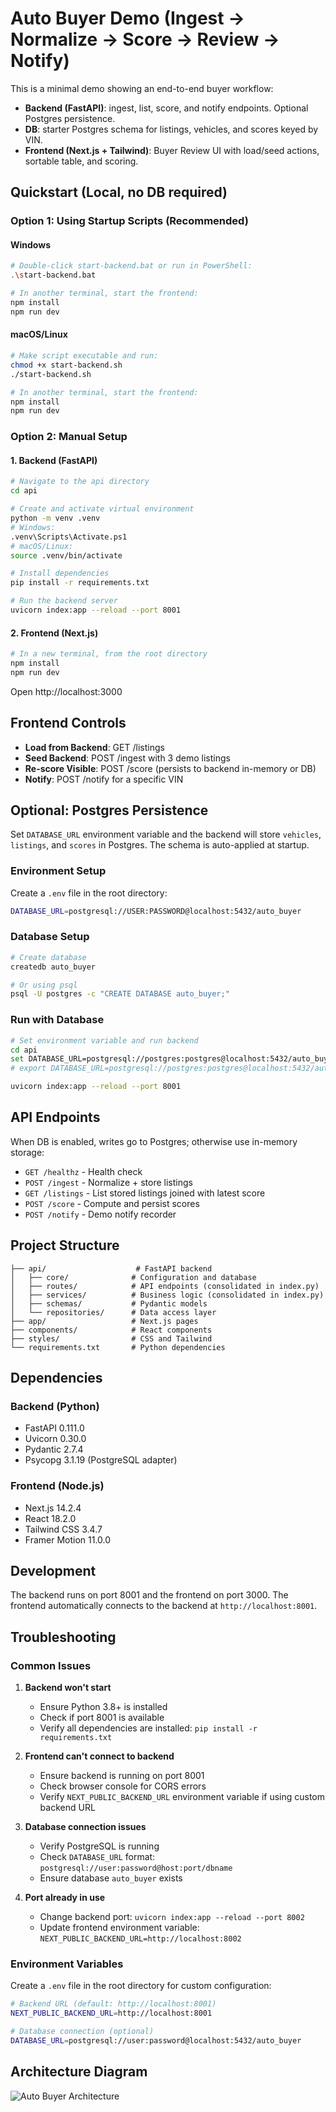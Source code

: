 
# Auto Buyer Demo (Ingest → Normalize → Score → Review → Notify)

This is a minimal demo showing an end-to-end buyer workflow:

- **Backend (FastAPI)**: ingest, list, score, and notify endpoints. Optional Postgres persistence.
- **DB**: starter Postgres schema for listings, vehicles, and scores keyed by VIN.
- **Frontend (Next.js + Tailwind)**: Buyer Review UI with load/seed actions, sortable table, and scoring.

## Quickstart (Local, no DB required)

### Option 1: Using Startup Scripts (Recommended)

#### Windows
```bash
# Double-click start-backend.bat or run in PowerShell:
.\start-backend.bat

# In another terminal, start the frontend:
npm install
npm run dev
```

#### macOS/Linux
```bash
# Make script executable and run:
chmod +x start-backend.sh
./start-backend.sh

# In another terminal, start the frontend:
npm install
npm run dev
```

### Option 2: Manual Setup

#### 1. Backend (FastAPI)
```bash
# Navigate to the api directory
cd api

# Create and activate virtual environment
python -m venv .venv
# Windows:
.venv\Scripts\Activate.ps1
# macOS/Linux:
source .venv/bin/activate

# Install dependencies
pip install -r requirements.txt

# Run the backend server
uvicorn index:app --reload --port 8001
```

#### 2. Frontend (Next.js)
```bash
# In a new terminal, from the root directory
npm install
npm run dev
```

Open http://localhost:3000

## Frontend Controls

- **Load from Backend**: GET /listings
- **Seed Backend**: POST /ingest with 3 demo listings
- **Re-score Visible**: POST /score (persists to backend in-memory or DB)
- **Notify**: POST /notify for a specific VIN

## Optional: Postgres Persistence

Set `DATABASE_URL` environment variable and the backend will store `vehicles`, `listings`, and `scores` in Postgres. The schema is auto-applied at startup.

### Environment Setup
Create a `.env` file in the root directory:
```bash
DATABASE_URL=postgresql://USER:PASSWORD@localhost:5432/auto_buyer
```

### Database Setup
```bash
# Create database
createdb auto_buyer

# Or using psql
psql -U postgres -c "CREATE DATABASE auto_buyer;"
```

### Run with Database
```bash
# Set environment variable and run backend
cd api
set DATABASE_URL=postgresql://postgres:postgres@localhost:5432/auto_buyer  # Windows
# export DATABASE_URL=postgresql://postgres:postgres@localhost:5432/auto_buyer  # macOS/Linux

uvicorn index:app --reload --port 8001
```

## API Endpoints

When DB is enabled, writes go to Postgres; otherwise use in-memory storage:
- `GET /healthz` - Health check
- `POST /ingest` - Normalize + store listings
- `GET /listings` - List stored listings joined with latest score
- `POST /score` - Compute and persist scores
- `POST /notify` - Demo notify recorder

## Project Structure

```
├── api/                    # FastAPI backend
│   ├── core/              # Configuration and database
│   ├── routes/            # API endpoints (consolidated in index.py)
│   ├── services/          # Business logic (consolidated in index.py)
│   ├── schemas/           # Pydantic models
│   └── repositories/      # Data access layer
├── app/                   # Next.js pages
├── components/            # React components
├── styles/                # CSS and Tailwind
└── requirements.txt       # Python dependencies
```

## Dependencies

### Backend (Python)
- FastAPI 0.111.0
- Uvicorn 0.30.0
- Pydantic 2.7.4
- Psycopg 3.1.19 (PostgreSQL adapter)

### Frontend (Node.js)
- Next.js 14.2.4
- React 18.2.0
- Tailwind CSS 3.4.7
- Framer Motion 11.0.0

## Development

The backend runs on port 8001 and the frontend on port 3000. The frontend automatically connects to the backend at `http://localhost:8001`.

## Troubleshooting

### Common Issues

1. **Backend won't start**
   - Ensure Python 3.8+ is installed
   - Check if port 8001 is available
   - Verify all dependencies are installed: `pip install -r requirements.txt`

2. **Frontend can't connect to backend**
   - Ensure backend is running on port 8001
   - Check browser console for CORS errors
   - Verify `NEXT_PUBLIC_BACKEND_URL` environment variable if using custom backend URL

3. **Database connection issues**
   - Verify PostgreSQL is running
   - Check `DATABASE_URL` format: `postgresql://user:password@host:port/dbname`
   - Ensure database `auto_buyer` exists

4. **Port already in use**
   - Change backend port: `uvicorn index:app --reload --port 8002`
   - Update frontend environment variable: `NEXT_PUBLIC_BACKEND_URL=http://localhost:8002`

### Environment Variables

Create a `.env` file in the root directory for custom configuration:
```bash
# Backend URL (default: http://localhost:8001)
NEXT_PUBLIC_BACKEND_URL=http://localhost:8001

# Database connection (optional)
DATABASE_URL=postgresql://user:password@localhost:5432/auto_buyer
```

## Architecture Diagram
![Auto Buyer Architecture](assets/auto_pipeline_diagram.png)
